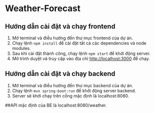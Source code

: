 # Weather-Forecast

## Hướng dẫn cài đặt và chạy frontend

1. Mở terminal và điều hướng đến thư mục frontend của dự án.
2. Chạy lệnh `npm install` để cài đặt tất cả các dependencies và node modules.
3. Sau khi cài đặt thành công, chạy lệnh `npm start` để khởi động server.
4. Mở trình duyệt và truy cập vào địa chỉ [http://localhost:3000](http://localhost:3000) để chạy.

## Hướng dẫn cài đặt và chạy backend

1. Mở terminal và điều hướng đến thư mục backend của dự án.
2. Chạy lệnh `mvn spring-boot:run` để khởi động server backend.
3. Server sẽ khởi chạy trên cổng mặc định là localhost:8080.

##API mặc định của BE là localhost:8080/weather.

